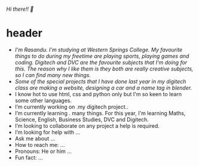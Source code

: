 ###### Hi there!! 👋
# header

- *I'm Rasandu. I'm studying at Western Springs College. My favourite things to do during my freetime are playing sports, playing games and coding. Digitech and DVC are the favourite subjects that I'm doing for this. The reason why I like them is they both are really creative subjects, so I can find many new things.*
- *Some of the special projects that I have done last year in my digitech class are making a website, designing a car and a name tag in blender.*
- I know hot to use html, css and python only but I'm so keen to learn some other languages.
-  I’m currently working on .my digitech project..
-  I’m currently learning . many things. For this year, I'm learning Maths, Science, English, Business Studies, DVC and Digitech. 
- I’m looking to collaborate on any project a help is required.
-  I’m looking for help with ...
-  Ask me about ...
-  How to reach me: ...
-  Pronouns: He or him ...
-  Fun fact: ...

